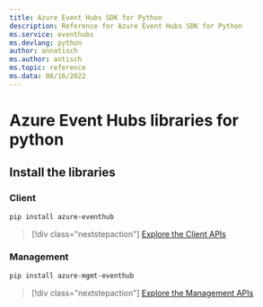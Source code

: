```yaml
---
title: Azure Event Hubs SDK for Python
description: Reference for Azure Event Hubs SDK for Python
ms.service: eventhubs
ms.devlang: python
author: annatisch
ms.author: antisch
ms.topic: reference
ms.data: 08/16/2022
---
```

# Azure Event Hubs libraries for python

## Install the libraries


### Client

```bash
pip install azure-eventhub
```
> [!div class="nextstepaction"]
> [Explore the Client APIs](/python/api/overview/azure/eventhub-readme)


### Management

```bash
pip install azure-mgmt-eventhub
```
> [!div class="nextstepaction"]
> [Explore the Management APIs](/python/api/overview/azure/eventhubs/management)